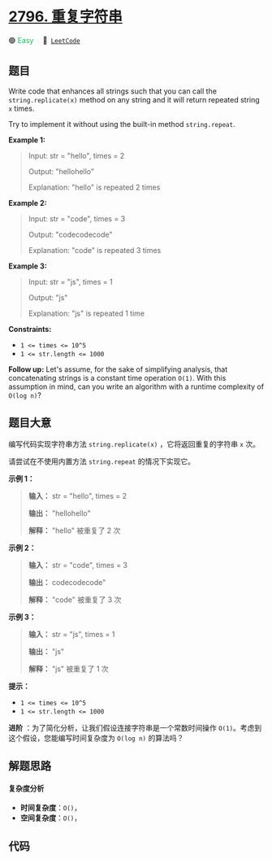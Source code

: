 # [2796. 重复字符串](https://leetcode.com/problems/repeat-string)

🟢 <font color=#15bd66>Easy</font>&emsp; 🔗&ensp;[`LeetCode`](https://leetcode.com/problems/repeat-string)

## 题目

Write code that enhances all strings such that you can call the
`string.replicate(x)` method on any string and it will return repeated string
`x` times.

Try to implement it without using the built-in method `string.repeat`.



**Example 1:**

> Input: str = "hello", times = 2
> 
> Output: "hellohello"
> 
> Explanation: "hello" is repeated 2 times

**Example 2:**

> Input: str = "code", times = 3
> 
> Output: "codecodecode"
> 
> Explanation: "code" is repeated 3 times

**Example 3:**

> Input: str = "js", times = 1
> 
> Output: "js"
> 
> Explanation: "js" is repeated 1 time

**Constraints:**

  * `1 <= times <= 10^5`
  * `1 <= str.length <= 1000`



**Follow up:** Let's assume, for the sake of simplifying analysis, that
concatenating strings is a constant time operation `O(1)`. With this
assumption in mind, can you write an algorithm with a runtime complexity of
`O(log n)`?


## 题目大意

编写代码实现字符串方法 `string.replicate(x)` ，它将返回重复的字符串 `x` 次。

请尝试在不使用内置方法 `string.repeat` 的情况下实现它。



**示例 1：**

> 
> 
> 
> 
> 
> **输入：** str = "hello", times = 2
> 
> **输出：** "hellohello"
> 
> **解释：** "hello" 被重复了 2 次
> 
> 

**示例 2：**

> 
> 
> 
> 
> 
> **输入：** str = "code", times = 3
> 
> **输出：** codecodecode"
> 
> **解释：** "code" 被重复了 3 次
> 
> 

**示例 3：**

> 
> 
> 
> 
> 
> **输入：** str = "js", times = 1
> 
> **输出：** "js"
> 
> **解释：** "js" 被重复了 1 次
> 
> 



**提示：**

  * `1 <= times <= 10^5`
  * `1 <= str.length <= 1000`



**进阶** ：为了简化分析，让我们假设连接字符串是一个常数时间操作 `O(1)`。考虑到这个假设，您能编写时间复杂度为 `O(log n)` 的算法吗？


## 解题思路

#### 复杂度分析

- **时间复杂度**：`O()`，
- **空间复杂度**：`O()`，

## 代码

```javascript

```